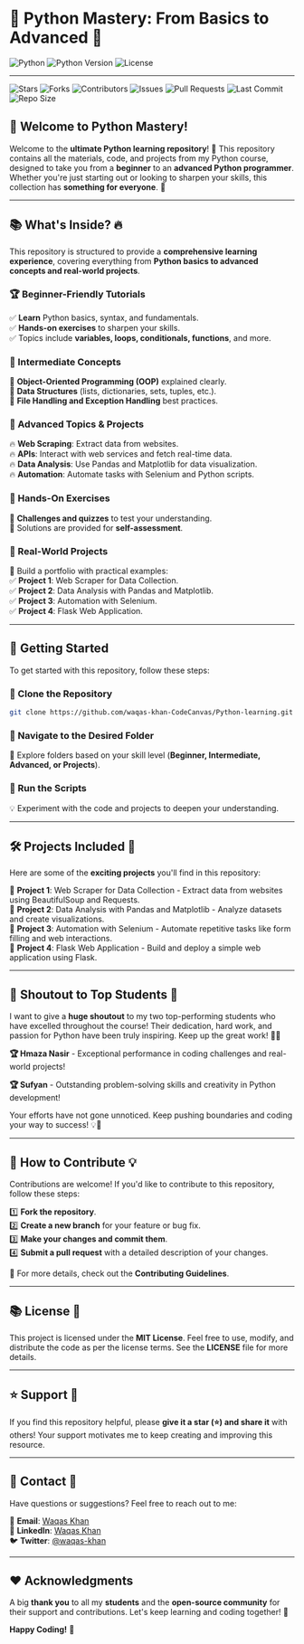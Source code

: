 # 🎯 Python Mastery: From Basics to Advanced 🐍

![Python](https://img.shields.io/badge/Python-3.10-blue?style=for-the-badge&logo=python) ![Python Version](https://img.shields.io/badge/Python-3.x-yellow?style=for-the-badge) ![License](https://img.shields.io/badge/License-MIT-green?style=for-the-badge) 

---
![Stars](https://img.shields.io/github/stars/Waqas-Khan-CodeCanvas/Python-learning?style=social) ![Forks](https://img.shields.io/github/forks/Waqas-Khan-CodeCanvas/Python-learning?style=social) ![Contributors](https://img.shields.io/github/contributors/Waqas-Khan-CodeCanvas/Python-learning?color=purple) ![Issues](https://img.shields.io/github/issues/Waqas-Khan-CodeCanvas/Python-learning?color=red) ![Pull Requests](https://img.shields.io/github/issues-pr/Waqas-Khan-CodeCanvas/Python-learning?color=orange) ![Last Commit](https://img.shields.io/github/last-commit/Waqas-Khan-CodeCanvas/Python-learning?color=blueviolet) ![Repo Size](https://img.shields.io/github/repo-size/Waqas-Khan-CodeCanvas/Python-learning?color=brightgreen)

## 🚀 Welcome to Python Mastery!

Welcome to the **ultimate Python learning repository**! 📌 This repository contains all the materials, code, and projects from my Python course, designed to take you from a **beginner** to an **advanced Python programmer**. Whether you're just starting out or looking to sharpen your skills, this collection has **something for everyone**. 🎯

---

## 📚 What's Inside? 🔥

This repository is structured to provide a **comprehensive learning experience**, covering everything from **Python basics to advanced concepts and real-world projects**.

### 🏆 Beginner-Friendly Tutorials

✅ **Learn** Python basics, syntax, and fundamentals. <br>
✅ **Hands-on exercises** to sharpen your skills.<br>
✅ Topics include **variables, loops, conditionals, functions**, and more.<br>

### 🚀 Intermediate Concepts

🔹 **Object-Oriented Programming (OOP)** explained clearly.<br>
🔹 **Data Structures** (lists, dictionaries, sets, tuples, etc.).<br>
🔹 **File Handling and Exception Handling** best practices.<br>

### 🎯 Advanced Topics & Projects

🔥 **Web Scraping**: Extract data from websites.<br>
🔥 **APIs**: Interact with web services and fetch real-time data.<br>
🔥 **Data Analysis**: Use Pandas and Matplotlib for data visualization.<br>
🔥 **Automation**: Automate tasks with Selenium and Python scripts.<br>

### 🏅 Hands-On Exercises

🧩 **Challenges and quizzes** to test your understanding.<br>
📝 Solutions are provided for **self-assessment**.<br>

### 🎨 Real-World Projects

📌 Build a portfolio with practical examples:<br>
✅ **Project 1**: Web Scraper for Data Collection.<br>
✅ **Project 2**: Data Analysis with Pandas and Matplotlib.<br>
✅ **Project 3**: Automation with Selenium.<br>
✅ **Project 4**: Flask Web Application.<br>

---

## 🚀 Getting Started

To get started with this repository, follow these steps:

### 🔹 Clone the Repository

```bash
git clone https://github.com/waqas-khan-CodeCanvas/Python-learning.git
```

### 🔹 Navigate to the Desired Folder

🔹 Explore folders based on your skill level (**Beginner, Intermediate, Advanced, or Projects**).

### 🔹 Run the Scripts

💡 Experiment with the code and projects to deepen your understanding.

---

## 🛠️ Projects Included 🎯

Here are some of the **exciting projects** you'll find in this repository:

📌 **Project 1**: Web Scraper for Data Collection - Extract data from websites using BeautifulSoup and Requests.<br>
📌 **Project 2**: Data Analysis with Pandas and Matplotlib - Analyze datasets and create visualizations.<br>
📌 **Project 3**: Automation with Selenium - Automate repetitive tasks like form filling and web interactions.<br>
📌 **Project 4**: Flask Web Application - Build and deploy a simple web application using Flask.<br>

---
## 🎉 Shoutout to Top Students 🎉

I want to give a **huge shoutout** to my two top-performing students who have excelled throughout the course! Their dedication, hard work, and passion for Python have been truly inspiring. Keep up the great work! 🚀👏

**🏆 Hmaza Nasir** - Exceptional performance in coding challenges and real-world projects!

**🏆 Sufyan** - Outstanding problem-solving skills and creativity in Python development!

Your efforts have not gone unnoticed. Keep pushing boundaries and coding your way to success! 💡🐍

---

## 🤝 How to Contribute 💡

Contributions are welcome! If you'd like to contribute to this repository, follow these steps:

1️⃣ **Fork the repository**.<br>
2️⃣ **Create a new branch** for your feature or bug fix.<br>
3️⃣ **Make your changes and commit them**.<br>
4️⃣ **Submit a pull request** with a detailed description of your changes.<br>

🔹 For more details, check out the **Contributing Guidelines**.

---

## 📚 License 📜

This project is licensed under the **MIT License**. Feel free to use, modify, and distribute the code as per the license terms. See the **LICENSE** file for more details.

---

## ⭐ Support 🌟

If you find this repository helpful, please **give it a star (⭐) and share it** with others! Your support motivates me to keep creating and improving this resource.

---

## 💌 Contact 📩

Have questions or suggestions? Feel free to reach out to me:

📧 **Email**: [Waqas Khan](mailto:your.waqaskhan0589@gmail.com)<br>
🔗 **LinkedIn**: [Waqas Khan](https://linkedin.com/in/waqas-khan-dev)<br>
🐦 **Twitter**: [@waqas-khan](https://twitter.com/yourhandle)<br>

---

## ❤️ Acknowledgments 

A big **thank you** to all my **students** and the **open-source community** for their support and contributions. Let's keep learning and coding together! 🚀


**Happy Coding!** 🎉





